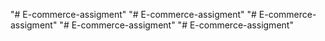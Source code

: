 "# E-commerce-assigment" 
"# E-commerce-assigment" 
"# E-commerce-assigment" 
"# E-commerce-assigment" 
"# E-commerce-assigment" 
